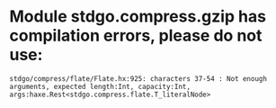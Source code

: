 # Module stdgo.compress.gzip has compilation errors, please do not use:
```
stdgo/compress/flate/Flate.hx:925: characters 37-54 : Not enough arguments, expected length:Int, capacity:Int, args:haxe.Rest<stdgo.compress.flate.T_literalNode>

```

